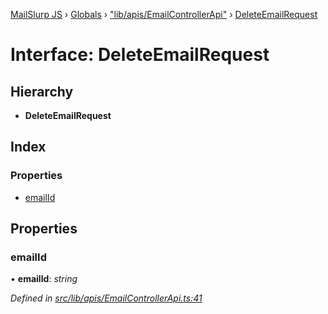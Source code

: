 [MailSlurp JS](../README.md) › [Globals](../globals.md) › ["lib/apis/EmailControllerApi"](../modules/_lib_apis_emailcontrollerapi_.md) › [DeleteEmailRequest](_lib_apis_emailcontrollerapi_.deleteemailrequest.md)

# Interface: DeleteEmailRequest

## Hierarchy

* **DeleteEmailRequest**

## Index

### Properties

* [emailId](_lib_apis_emailcontrollerapi_.deleteemailrequest.md#emailid)

## Properties

###  emailId

• **emailId**: *string*

*Defined in [src/lib/apis/EmailControllerApi.ts:41](https://github.com/mailslurp/mailslurp-client-ts-js/blob/fc9510a/src/lib/apis/EmailControllerApi.ts#L41)*
